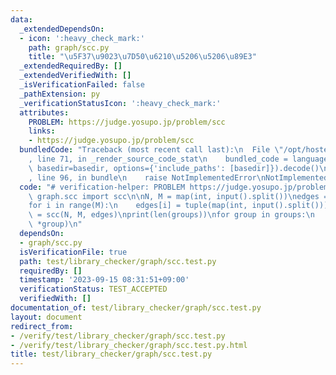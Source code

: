 ```yaml
---
data:
  _extendedDependsOn:
  - icon: ':heavy_check_mark:'
    path: graph/scc.py
    title: "\u5F37\u9023\u7D50\u6210\u5206\u5206\u89E3"
  _extendedRequiredBy: []
  _extendedVerifiedWith: []
  _isVerificationFailed: false
  _pathExtension: py
  _verificationStatusIcon: ':heavy_check_mark:'
  attributes:
    PROBLEM: https://judge.yosupo.jp/problem/scc
    links:
    - https://judge.yosupo.jp/problem/scc
  bundledCode: "Traceback (most recent call last):\n  File \"/opt/hostedtoolcache/PyPy/3.10.12/x64/lib/pypy3.10/site-packages/onlinejudge_verify/documentation/build.py\"\
    , line 71, in _render_source_code_stat\n    bundled_code = language.bundle(stat.path,\
    \ basedir=basedir, options={'include_paths': [basedir]}).decode()\n  File \"/opt/hostedtoolcache/PyPy/3.10.12/x64/lib/pypy3.10/site-packages/onlinejudge_verify/languages/python.py\"\
    , line 96, in bundle\n    raise NotImplementedError\nNotImplementedError\n"
  code: "# verification-helper: PROBLEM https://judge.yosupo.jp/problem/scc\n\nfrom\
    \ graph.scc import scc\n\nN, M = map(int, input().split())\nedges = [None] * M\n\
    for i in range(M):\n    edges[i] = tuple(map(int, input().split()))\n\ngroups\
    \ = scc(N, M, edges)\nprint(len(groups))\nfor group in groups:\n    print(len(group),\
    \ *group)\n"
  dependsOn:
  - graph/scc.py
  isVerificationFile: true
  path: test/library_checker/graph/scc.test.py
  requiredBy: []
  timestamp: '2023-09-15 08:31:51+09:00'
  verificationStatus: TEST_ACCEPTED
  verifiedWith: []
documentation_of: test/library_checker/graph/scc.test.py
layout: document
redirect_from:
- /verify/test/library_checker/graph/scc.test.py
- /verify/test/library_checker/graph/scc.test.py.html
title: test/library_checker/graph/scc.test.py
---
```


